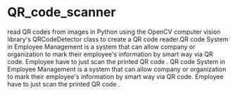 # QR_code_scanner
read QR codes from images in Python using the OpenCV computer vision library's QRCodeDetector class to create a QR code reader.QR code System in Employee Management is a system that can allow company or organization to mark their employee's information by smart way via QR code.  Employee have to just scan the printed QR code .
QR code System in Employee Management is a system that can allow company or organization to mark their employee's information by smart way via QR code. 
Employee have to just scan the printed QR code .
